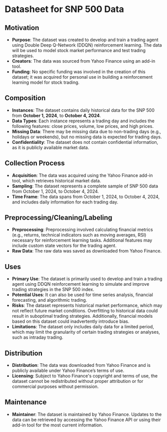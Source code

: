 
# Datasheet for SNP 500 Data

## Motivation

- **Purpose**: The dataset was created to develop and train a trading agent using Double Deep Q-Network (DDQN) reinforcement learning. The data will be used to model stock market performance and test trading strategies.
- **Creators**: The data was sourced from Yahoo Finance using an add-in tool.
- **Funding**: No specific funding was involved in the creation of this dataset; it was acquired for personal use in building a reinforcement learning model for stock trading.

## Composition

- **Instances**: The dataset contains daily historical data for the SNP 500 from **October 1, 2024**, to **October 4, 2024**.
- **Data Types**: Each instance represents a trading day and includes the following features: close prices, volume, low prices, and high prices.
- **Missing Data**: There may be missing data due to non-trading days (e.g., holidays or weekends), but no missing data is expected for trading days.
- **Confidentiality**: The dataset does not contain confidential information, as it is publicly available market data.

## Collection Process

- **Acquisition**: The data was acquired using the Yahoo Finance add-in tool, which retrieves historical market data.
- **Sampling**: The dataset represents a complete sample of SNP 500 data from October 1, 2024, to October 4, 2024.
- **Time Frame**: The data spans from October 1, 2024, to October 4, 2024, and includes daily information for each trading day.

## Preprocessing/Cleaning/Labeling

- **Preprocessing**: Preprocessing involved calculating financial metrics (e.g., returns, technical indicators such as moving averages, RSI) necessary for reinforcement learning tasks. Additional features may include custom state vectors for the trading agent.
- **Raw Data**: The raw data was saved as downloaded from Yahoo Finance.

## Uses

- **Primary Use**: The dataset is primarily used to develop and train a trading agent using DDQN reinforcement learning to simulate and improve trading strategies in the SNP 500 index.
- **Potential Uses**: It can also be used for time series analysis, financial forecasting, and algorithmic trading.
- **Risks**: The dataset represents historical market performance, which may not reflect future market conditions. Overfitting to historical data could result in suboptimal trading strategies. Additionally, financial models based on this dataset could inadvertently introduce bias.
- **Limitations**: The dataset only includes daily data for a limited period, which may limit the granularity of certain trading strategies or analyses, such as intraday trading.

## Distribution

- **Distribution**: The data was downloaded from Yahoo Finance and is publicly available under Yahoo Finance’s terms of use.
- **Licensing**: Subject to Yahoo Finance's copyright and terms of use, the dataset cannot be redistributed without proper attribution or for commercial purposes without permission.

## Maintenance

- **Maintainer**: The dataset is maintained by Yahoo Finance. Updates to the data can be retrieved by accessing the Yahoo Finance API or using their add-in tool for the most current information.
